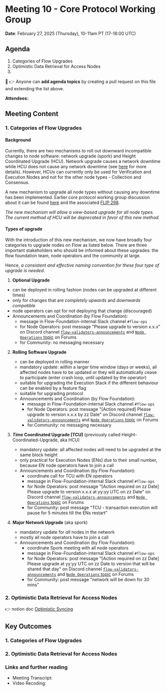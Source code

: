 # Meeting 10 - Core Protocol Working Group

**Date**: February 27, 2025 (Thursday), 10-11am PT (17-18:00 UTC)

## Agenda
1. Categories of Flow Upgrades  
2. Optimistic Data Retrieval for Access Nodes
3. 

:pencil: :point_right: Anyone can **add agenda topics** by creating a pull request on this file and extending the list above.

**Attendees:** 

## Meeting Content

### 1. Categories of Flow Upgrades

#### Background

Currently, there are two mechanisms to roll out downward incompatible changes to node software: network upgrade (spork) and Height Coordinated Upgrade (HCU).
Network upgrade causes a network downtime while HCU does not cause any network downtime (see [here](https://developers.flow.com/networks/node-ops/node-operation/hcu#hcu-versus-spork) for more details).
However, HCUs can currently only be used for Verification and Execution Nodes and not for the other node types - Collection and Consensus.

A new mechanism to upgrade all node types without causing any downtime has been implemented.
Earlier core protocol working group discussion about it can be found [here](https://github.com/onflow/Flow-Working-Groups/tree/main/core_protocol_working_group#path-to-zero-downtime-protocol-upgrades) and the associated [FLIP 298](https://github.com/onflow/flips/pull/296).

_The new mechanism will allow a view-based upgrade for all node types. The current method of HCU will be deprecated in favor of this new method._

#### Types of upgrade

With the introduction of this new mechanism, we now have broadly four categories to upgrade nodes on Flow as listed below.
There are three important stakeholders who should be informed about these upgrades: the flow foundation team, node operators and the community at large.

Hence, _a consistent and effective naming convention for these four type of upgrade is needed_.

1. **Optional Upgrade**
  - can be deployed in rolling fashion (nodes can be upgraded at different times)
  - only for changes that are _completely upwards_ and _downwards compatible_
  - node operators can opt for not deploying that change (discouraged)
  - Announcements and Coordination (by Flow Foundation):
    - message in Flow-Foundation-internal Slack channel `#flow-ops` 
    - for Node Operators: post message "Please upgrade to version x.x.x" on Discord channel [`flow-validators-announcements`](https://discord.com/channels/613813861610684416/709812863287427103)
      and [`Node Operations` topic](https://forum.flow.com/c/node-operations/36) on Forums
    - for Community: no messaging necessary

2. **Rolling Software Upgrade**
    - can be deployed in rolling manner
    - mandatory update: within a larger time window (days or weeks), all affected nodes have to be updated or they will automatically cease to participate (enter crash loop, until updated by the operator)
    - suitable for upgrading the Execution Stack if the different behaviour can be enabled by a feature flag
    - suitable for upgrading protocol
    - Announcements and Coordination (by Flow Foundation):
        - message in Flow-Foundation-internal Slack channel `#flow-ops`
        - for Node Operators: post message "[Action required] Please upgrade to version x.x.x by zz Date" on Discord channel [`flow-validators-announcements`](https://discord.com/channels/613813861610684416/709812863287427103)
          and [`Node Operations` topic](https://forum.flow.com/c/node-operations/36) on Forums
        - for Community: no messaging necessary

3. **_Time_ Coordinated Upgrade [TCU]** (previously called Height-Coordinated-Upgrade, aka HCU)
    - mandatory update: all affected nodes will need to be upgraded at the same block height
    - only practical for Execution Nodes [ENs] due to their small number, because EN node operators have to join a call
    - Announcements and Coordination (by Flow Foundation):
      - coordinate call for TCU with EN operators
      - message in Flow-Foundation-internal Slack channel `#flow-ops`
      - for Node Operators: post message "[Action required on zz Date] Please upgrade to version x.x.x at yy:yy UTC on zz Date" on Discord channel [`flow-validators-announcements`](https://discord.com/channels/613813861610684416/709812863287427103)
        and [`Node Operations` topic](https://forum.flow.com/c/node-operations/36) on Forums
      - for Community: post message "TCU - transaction execution will pause for 5 minutes till the ENs restart"

4. **Major Network Upgrade** (aka spork) 
    - mandatory update for _all_ nodes in the network 
    - mostly all node operators have to join a call 
    - Announcements and Coordination (by Flow Foundation):
        - coordinate Spork meeting with all node operators
        - message in Flow-Foundation-internal Slack channel `#flow-ops`
        - for Node Operators: post message "[Action required on zz Date] Please upgrade at yy:yy UTC on zz Date to version that will be shared that day" on Discord channel [`flow-validators-announcements`](https://discord.com/channels/613813861610684416/709812863287427103)
          and [`Node Operations` topic](https://forum.flow.com/c/node-operations/36) on Forums
        - for Community: post message "network will be down for 30 mins"


### 2. Optimistic Data Retrieval for Access Nodes

:point_right: notion doc [Optimistic Syncing](https://flowfoundation.notion.site/WIP-Optimistic-Syncing-1891aee1232480c78939f18831537081?pvs=4)

## Key Outcomes

### 1. Categories of Flow Upgrades
### 2. Optimistic Data Retrieval for Access Nodes

### Links and further reading
- Meeting Transcript: [<file name>](./yyyy-mm-dd_transcript.md)
- Video Recoding: [<file name>]()
